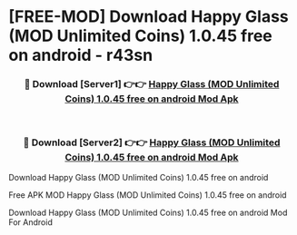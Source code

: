 # [FREE-MOD] Download Happy Glass (MOD Unlimited Coins) 1.0.45 free on android - r43sn


<div align="center">
<h3>🔴 Download [Server1] 👉👉 <a href="https://apk-comot.site?title=Happy_Glass_(MOD_Unlimited_Coins)_1.0.45_free_on_android">Happy Glass (MOD Unlimited Coins) 1.0.45 free on android Mod Apk</a></h3><br>

<h3>🔴 Download [Server2] 👉👉 <a href="https://apk-comot.site?title=Happy_Glass_(MOD_Unlimited_Coins)_1.0.45_free_on_android">Happy Glass (MOD Unlimited Coins) 1.0.45 free on android Mod Apk</a></h3>
</div>



Download Happy Glass (MOD Unlimited Coins) 1.0.45 free on android 

Free APK MOD Happy Glass (MOD Unlimited Coins) 1.0.45 free on android 

Download Happy Glass (MOD Unlimited Coins) 1.0.45 free on android Mod For Android
